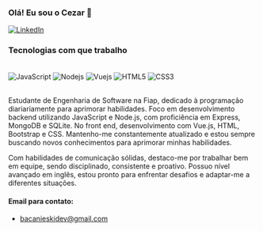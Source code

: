 ### Olá! Eu sou o Cezar 👋

[![LinkedIn](https://img.shields.io/badge/LinkedIn-0077B5?style=for-the-badge&logo=linkedin&logoColor=white)](https://www.linkedin.com/in/cezar-bacanieski/)

### Tecnologias com que trabalho 

<div style="display: inline_block"><br/>
    <img align="center" alt="JavaScript" src="https://img.shields.io/badge/JavaScript-F7DF1E?style=for-the-badge&logo=javascript&logoColor=black" />
    <img align="center" alt="Nodejs" src="https://img.shields.io/badge/Node.js-43853D?style=for-the-badge&logo=node.js&logoColor=white"/>
    <img align="center" alt="Vuejs" src="https://img.shields.io/badge/Vue.js-35495E?style=for-the-badge&logo=vue.js&logoColor=4FC08D" />
    <img align="center" alt="HTML5" src="https://img.shields.io/badge/HTML5-E34F26?style=for-the-badge&logo=html5&logoColor=white" />
    <img align="center" alt="CSS3" src="https://img.shields.io/badge/CSS3-1572B6?style=for-the-badge&logo=css3&logoColor=white" />
</div><br/>

Estudante de Engenharia de Software na Fiap, dedicado à programação diariariamente para aprimorar habilidades. Foco em desenvolvimento backend utilizando JavaScript e Node.js, com proficiência em Express, MongoDB e SQLite. No front end, desenvolvimento com Vue.js, HTML, Bootstrap e CSS. Mantenho-me constantemente atualizado e estou sempre buscando novos conhecimentos para aprimorar minhas habilidades.

Com habilidades de comunicação sólidas, destaco-me por trabalhar bem em equipe, sendo disciplinado, consistente e proativo. Possuo nível avançado em inglês, estou pronto para enfrentar desafios e adaptar-me a diferentes situações.

#### Email para contato: 
- bacanieskidev@gmail.com

